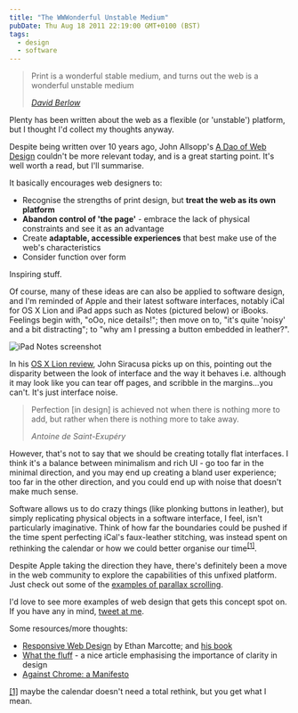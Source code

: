 ```yaml
---
title: "The WWWonderful Unstable Medium"
pubDate: Thu Aug 18 2011 22:19:00 GMT+0100 (BST)
tags:
  - design
  - software
---
```


<blockquote><p>Print is a wonderful stable medium, and turns out the web is a wonderful unstable medium</p>
<cite><a href="https://vimeo.com/7556911">David Berlow</a></cite></blockquote>

<p>Plenty has been written about the web as a flexible (or 'unstable') platform, but I thought I'd collect my thoughts anyway.</p>

<p>Despite being written over 10 years ago, John Allsopp's <a href="https://www.alistapart.com/articles/dao/">A Dao of Web Design</a> couldn't be more relevant today, and is a great starting point. It's well worth a read, but I'll summarise.</p>

<p>It basically encourages web designers to:</p>
<ul>
  <li>Recognise the strengths of print design, but <strong>treat the web as its own platform</strong></li>
  <li><strong>Abandon control of 'the page'</strong> - embrace the lack of physical constraints and see it as an advantage</li>
  <li>Create <strong>adaptable, accessible experiences</strong> that best make use of the web's characteristics</li>
  <li>Consider function over form</li>
</ul>

<p>Inspiring stuff.</p>

<p>Of course, many of these ideas are can also be applied to software design, and I'm reminded of Apple and their latest software interfaces, notably iCal for OS X Lion and iPad apps such as Notes (pictured below) or iBooks. Feelings begin with, &quot;oOo, nice details!&quot;; then move on to, &quot;it's quite 'noisy' and a bit distracting&quot;; to &quot;why am I pressing a button embedded in leather?&quot;.</p>

<img src="https://s3-eu-west-1.amazonaws.com/domchristie/ipad-notes.png" alt="iPad Notes screenshot">

<p>In his <a href="https://arstechnica.com/apple/reviews/2011/07/mac-os-x-10-7.ars/5#crazy-ones">OS X Lion review</a>, John Siracusa picks up on this, pointing out the disparity between the look of interface and the way it behaves i.e. although it may look like you can tear off pages, and scribble in the margins...you can't. It's just interface noise.</p>

<blockquote><p>Perfection [in design] is achieved not when there is nothing more to add, but rather when there is nothing more to take away.</p>
<cite>Antoine de Saint-Exup&#xE9;ry</cite>
</blockquote>
<p>However, that's not to say that we should be creating totally flat interfaces. I think it's a balance between minimalism and rich UI - go too far in the minimal direction, and you may end up creating a bland user experience; too far in the other direction, and you could end up with noise that doesn't make much sense.</p>

<p>Software allows us to do crazy things (like plonking buttons in leather), but simply replicating physical objects in a software interface, I feel, isn't particularly imaginative. Think of how far the boundaries could be pushed if the time spent perfecting iCal's faux-leather stitching, was instead spent on rethinking the calendar or how we could better organise our time<sup><a href="#fn3.1" id="r3.1">[1]</a></sup>.</p>

<p>Despite Apple taking the direction they have, there's definitely been a move in the web community to explore the capabilities of this unfixed platform. Just check out some of the <a href="https://webdesignledger.com/inspiration/21-examples-of-parallax-scrolling-in-web-design">examples of parallax scrolling</a>.</p>

<p>I'd love to see more examples of web design that gets this concept spot on. If you have any in mind, <a href="https://twitter.com/domchristie">tweet at me</a>.</p>

<p>Some resources/more thoughts:</p>
<ul>
  <li><a href="https://www.alistapart.com/articles/responsive-web-design/">Responsive Web Design</a> by Ethan Marcotte; and <a href="https://www.abookapart.com/products/responsive-web-design">his book</a></li>
  <li><a href="https://focuslabllc.com/blog/what-the-fluff">What the fluff</a> - a nice article emphasising the importance of clarity in design</li>
  <li><a href="https://www.3quarksdaily.com/3quarksdaily/2011/02/against-chrome-a-manifesto.html">Against Chrome: a Manifesto</a></li>
</ul>
<section class="footnotes">
  <p id="fn3.1"><a href="#r3.1">[1]</a> maybe the calendar doesn't need a total rethink, but you get what I mean.</p>
</section>
